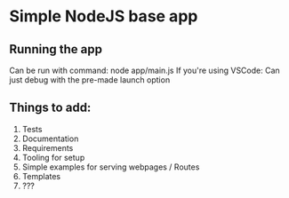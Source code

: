 # Simple NodeJS base app

## Running the app

Can be run with command: node app/main.js
If you're using VSCode: Can just debug with the pre-made launch option

## Things to add:

1. Tests
2. Documentation
3. Requirements
4. Tooling for setup
5. Simple examples for serving webpages / Routes
6. Templates
7. ???